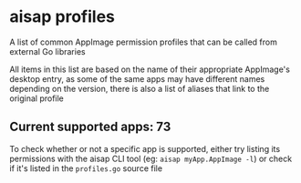 # aisap profiles
A list of common AppImage permission profiles that can be called from external
Go libraries

All items in this list are based on the name of their appropriate AppImage's
desktop entry, as some of the same apps may have different names depending on
the version, there is also a list of aliases that link to the original profile

## Current supported apps: 73
To check whether or not a specific app is supported, either try listing its
permissions with the aisap CLI tool (eg: `aisap myApp.AppImage -l`) or check if
it's listed in the `profiles.go` source file
